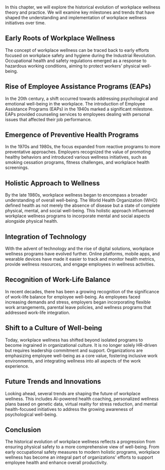 
In this chapter, we will explore the historical evolution of workplace wellness theory and practice. We will examine key milestones and trends that have shaped the understanding and implementation of workplace wellness initiatives over time.

Early Roots of Workplace Wellness
---------------------------------

The concept of workplace wellness can be traced back to early efforts focused on workplace safety and hygiene during the Industrial Revolution. Occupational health and safety regulations emerged as a response to hazardous working conditions, aiming to protect workers' physical well-being.

Rise of Employee Assistance Programs (EAPs)
-------------------------------------------

In the 20th century, a shift occurred towards addressing psychological and emotional well-being in the workplace. The introduction of Employee Assistance Programs (EAPs) in the 1940s marked a significant milestone. EAPs provided counseling services to employees dealing with personal issues that affected their job performance.

Emergence of Preventive Health Programs
---------------------------------------

In the 1970s and 1980s, the focus expanded from reactive programs to more preventative approaches. Employers recognized the value of promoting healthy behaviors and introduced various wellness initiatives, such as smoking cessation programs, fitness challenges, and workplace health screenings.

Holistic Approach to Wellness
-----------------------------

By the late 1980s, workplace wellness began to encompass a broader understanding of overall well-being. The World Health Organization (WHO) defined health as not merely the absence of disease but a state of complete physical, mental, and social well-being. This holistic approach influenced workplace wellness programs to incorporate mental and social aspects alongside physical health.

Integration of Technology
-------------------------

With the advent of technology and the rise of digital solutions, workplace wellness programs have evolved further. Online platforms, mobile apps, and wearable devices have made it easier to track and monitor health metrics, provide wellness resources, and engage employees in wellness activities.

Recognition of Work-Life Balance
--------------------------------

In recent decades, there has been a growing recognition of the significance of work-life balance for employee well-being. As employees faced increasing demands and stress, employers began incorporating flexible work arrangements, parental leave policies, and wellness programs that addressed work-life integration.

Shift to a Culture of Well-being
--------------------------------

Today, workplace wellness has shifted beyond isolated programs to become ingrained in organizational culture. It is no longer solely HR-driven but requires leadership commitment and support. Organizations are emphasizing employee well-being as a core value, fostering inclusive work environments, and integrating wellness into all aspects of the work experience.

Future Trends and Innovations
-----------------------------

Looking ahead, several trends are shaping the future of workplace wellness. This includes AI-powered health coaching, personalized wellness plans based on genetic data, virtual reality for stress reduction, and mental health-focused initiatives to address the growing awareness of psychological well-being.

Conclusion
----------

The historical evolution of workplace wellness reflects a progression from ensuring physical safety to a more comprehensive view of well-being. From early occupational safety measures to modern holistic programs, workplace wellness has become an integral part of organizations' efforts to support employee health and enhance overall productivity.
